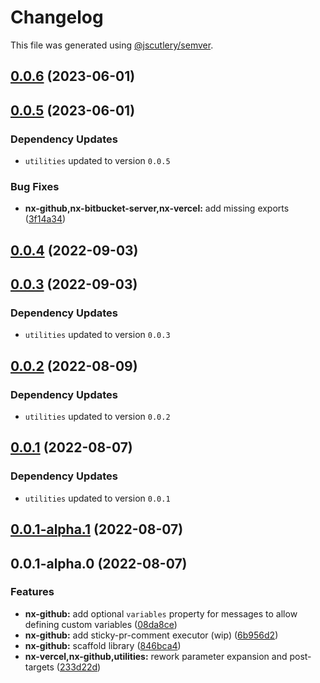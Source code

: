 # Changelog

This file was generated using [@jscutlery/semver](https://github.com/jscutlery/semver).

## [0.0.6](https://github.com/Phault/nx-expand/compare/nx-github-0.0.5...nx-github-0.0.6) (2023-06-01)

## [0.0.5](https://github.com/Phault/nx-expand/compare/nx-github-0.0.4...nx-github-0.0.5) (2023-06-01)

### Dependency Updates

* `utilities` updated to version `0.0.5`

### Bug Fixes

* **nx-github,nx-bitbucket-server,nx-vercel:** add missing exports ([3f14a34](https://github.com/Phault/nx-expand/commit/3f14a34223157f1302fff0a8ec3a2685d8ac170e))

## [0.0.4](https://github.com/Phault/nx-expand/compare/nx-github-0.0.3...nx-github-0.0.4) (2022-09-03)

## [0.0.3](https://github.com/Phault/nx-expand/compare/nx-github-0.0.2...nx-github-0.0.3) (2022-09-03)

### Dependency Updates

* `utilities` updated to version `0.0.3`
## [0.0.2](https://github.com/Phault/nx-expand/compare/nx-github-0.0.1...nx-github-0.0.2) (2022-08-09)

### Dependency Updates

* `utilities` updated to version `0.0.2`
## [0.0.1](https://github.com/Phault/nx-expand/compare/nx-github-0.0.1-alpha.1...nx-github-0.0.1) (2022-08-07)

### Dependency Updates

* `utilities` updated to version `0.0.1`
## [0.0.1-alpha.1](https://github.com/Phault/nx-expand/compare/nx-github-0.0.1-alpha.0...nx-github-0.0.1-alpha.1) (2022-08-07)

## 0.0.1-alpha.0 (2022-08-07)


### Features

* **nx-github:** add optional `variables` property for messages to allow defining custom variables ([08da8ce](https://github.com/Phault/nx-expand/commit/08da8ce208cf061c3a807a9c9a13df843e69a135))
* **nx-github:** add sticky-pr-comment executor (wip) ([6b956d2](https://github.com/Phault/nx-expand/commit/6b956d2d1a48037d73e5943e43455cadbf7f9ce4))
* **nx-github:** scaffold library ([846bca4](https://github.com/Phault/nx-expand/commit/846bca4111deecf9941349d1cdda8e9404e4bdc9))
* **nx-vercel,nx-github,utilities:** rework parameter expansion and post-targets ([233d22d](https://github.com/Phault/nx-expand/commit/233d22df6cb2342c6c126fe5dba9bb026c91aea3))
